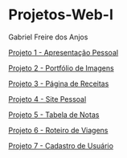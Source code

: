 # Projetos-Web-I
Gabriel Freire dos Anjos

[Projeto 1 - Apresentação Pessoal]()

[Projeto 2 - Portfólio de Imagens]()

[Projeto 3 - Página de Receitas]()

[Projeto 4 - Site Pessoal]()

[Projeto 5 - Tabela de Notas]()

[Projeto 6 - Roteiro de Viagens]()

[Projeto 7 - Cadastro de Usuário]()
